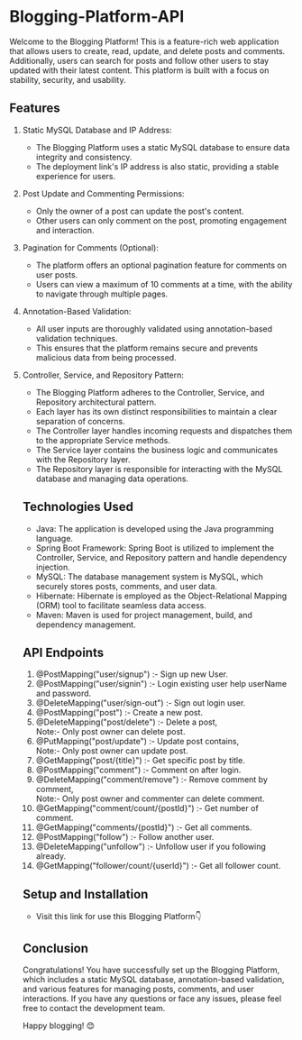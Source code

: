 # Blogging-Platform-API
Welcome to the Blogging Platform! This is a feature-rich web application that allows users to create, read, update, and delete posts and comments. Additionally, users can search for posts and follow other users to stay updated with their latest content. This platform is built with a focus on stability, security, and usability.

## Features
1. Static MySQL Database and IP Address:

    * The Blogging Platform uses a static MySQL database to ensure data integrity and consistency.
    * The deployment link's IP address is also static, providing a stable experience for users.
2. Post Update and Commenting Permissions:

    * Only the owner of a post can update the post's content.
    * Other users can only comment on the post, promoting engagement and interaction.
3. Pagination for Comments (Optional):

    *  The platform offers an optional pagination feature for comments on user posts.
    * Users can view a maximum of 10 comments at a time, with the ability to navigate through multiple pages.
4. Annotation-Based Validation:

    * All user inputs are thoroughly validated using annotation-based validation techniques.
    * This ensures that the platform remains secure and prevents malicious data from being processed.
5. Controller, Service, and Repository Pattern:

    * The Blogging Platform adheres to the Controller, Service, and Repository architectural pattern.
    * Each layer has its own distinct responsibilities to maintain a clear separation of concerns.
    * The Controller layer handles incoming requests and dispatches them to the appropriate Service methods.
    * The Service layer contains the business logic and communicates with the Repository layer.
    * The Repository layer is responsible for interacting with the MySQL database and managing data operations.

    ## Technologies Used
    * Java: The application is developed using the Java programming language.
    * Spring Boot Framework: Spring Boot is utilized to implement the Controller, Service, and Repository pattern and handle dependency injection.
    * MySQL: The database management system is MySQL, which securely stores posts, comments, and user data.
    * Hibernate: Hibernate is employed as the Object-Relational Mapping (ORM) tool to facilitate seamless data access.
    * Maven: Maven is used for project management, build, and dependency management.

    ## API Endpoints
    1. @PostMapping("user/signup") :- Sign up new User.
    3. @PostMapping("user/signin") :- Login existing user help userName and password.
    4. @DeleteMapping("user/sign-out") :- Sign out login user.
    5. @PostMapping("post") :- Create a new post.
    6. @DeleteMapping("post/delete") :- Delete a post, \
             Note:- Only post owner can delete post.
    7. @PutMapping("post/update") :- Update post contains,\
             Note:- Only post owner can update post.
    8. @GetMapping("post/{title}") :- Get specific post by title.
    9. @PostMapping("comment") :- Comment on after login.
    10. @DeleteMapping("comment/remove") :- Remove comment by comment,\
             Note:- Only post owner and commenter can delete comment.
    11. @GetMapping("comment/count/{postId}") :- Get number of comment.
    12. @GetMapping("comments/{postId}") :- Get all comments.
    13. @PostMapping("follow") :- Follow another user.
    14. @DeleteMapping("unfollow") :- Unfollow user if you following already.
    15. @GetMapping("follower/count/{userId}") :- Get all follower count.

    ## Setup and Installation
    * Visit this link for use this Blogging Platform👇
    

    ## Conclusion
    Congratulations! You have successfully set up the Blogging Platform, which includes a static MySQL database, annotation-based validation, and various features for managing posts, comments, and user interactions. If you have any questions or face any issues, please feel free to contact the development team.

    Happy blogging! 😊
